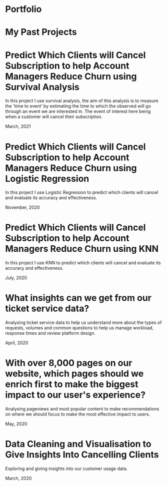 # Portfolio
  

# My Past Projects



# Predict Which Clients will Cancel Subscription to help Account Managers Reduce Churn using Survival Analysis

In this project I use survival analysis, the aim of this analysis is to measure the 'time to event’ by estimating the time to which the observed will go through an event we are interested in. The event of interest here being when a customer will cancel their subscription. 

March, 2021

# Predict Which Clients will Cancel Subscription to help Account Managers Reduce Churn using Logistic Regression

In this project I use Logistic Regression to predict which clients will cancel and evaluate its accuracy and effectiveness. 

November, 2020

# Predict Which Clients will Cancel Subscription to help Account Managers Reduce Churn using KNN

In this project I use KNN to predict which clients will cancel and evaluate its accuracy and effectiveness. 

July, 2020

# What insights can we get from our ticket service data?

Analysing ticket service data to help us understand more about the types of requests, volumes and common questions to help us manage workload, response times and review platform design.

April, 2020

# With over 8,000 pages on our website, which pages should we enrich first to make the biggest impact to our user's experience?

Analysing pageviews and most popular content to make recommendations on where we should focus to make the most effective impact to users.

May, 2020

# Data Cleaning and Visualisation to Give Insights Into Cancelling Clients

Exploring and giving insights into our customer usage data. 

March, 2020